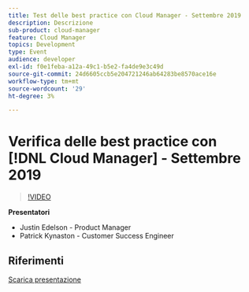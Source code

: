 ```yaml
---
title: Test delle best practice con Cloud Manager - Settembre 2019
description: Descrizione
sub-product: cloud-manager
feature: Cloud Manager
topics: Development
type: Event
audience: developer
exl-id: f0e1feba-a12a-49c1-b5e2-fa4de9e3c49d
source-git-commit: 24d6605ccb5e204721246ab64283be8570ace16e
workflow-type: tm+mt
source-wordcount: '29'
ht-degree: 3%

---
```


# Verifica delle best practice con [!DNL Cloud Manager] - Settembre 2019

>[!VIDEO](https://video.tv.adobe.com/v/329028/?quality=9&learn=on)


**Presentatori**

* Justin Edelson - Product Manager
* Patrick Kynaston - Customer Success Engineer

## Riferimenti

[Scarica presentazione](./assets/CloudManagerWebinarSeptember2019.pdf)
